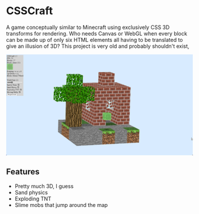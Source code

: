 # CSSCraft
A game conceptually similar to Minecraft using exclusively CSS 3D transforms for rendering. Who needs Canvas or WebGL when every block can be made up of only six HTML elements all having to be translated to give an illusion of 3D? This project is very old and probably shouldn't exist,

![Screenshot](assets/screenshot.png)

## Features
- Pretty much 3D, I guess
- Sand physics
- Exploding TNT
- Slime mobs that jump around the map
